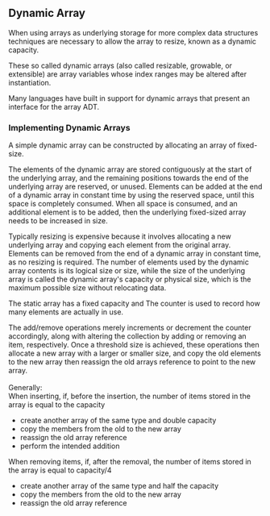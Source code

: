 ## Dynamic Array

When using arrays as underlying storage for more complex data structures techniques are necessary to allow the array to resize, known as a dynamic capacity.

These so called dynamic arrays (also called resizable, growable, or extensible) are array variables whose index ranges may be altered after instantiation.

Many languages have built in support for dynamic arrays that present an interface for the array ADT.


### Implementing Dynamic Arrays

A simple dynamic array can be constructed by allocating an array of fixed-size.

The elements of the dynamic array are stored contiguously at the start of the underlying array, and the remaining positions towards the end of the underlying array are reserved, or unused. Elements can be added at the end of a dynamic array in constant time by using the reserved space, until this space is completely consumed. When all space is consumed, and an additional element is to be added, then the underlying fixed-sized array needs to be increased in size.

Typically resizing is expensive because it involves allocating a new underlying array and copying each element from the original array. Elements can be removed from the end of a dynamic array in constant time, as no resizing is required. The number of elements used by the dynamic array contents is its logical size or size, while the size of the underlying array is called the dynamic array's capacity or physical size, which is the maximum possible size without relocating data.


The static array has a fixed capacity and
The counter is used to record how many elements are actually in use.

The add/remove operations merely increments or decrement the counter accordingly, along with altering the collection by adding or removing an item, respectively. Once a threshold size is achieved, these operations then allocate a new array with a larger or smaller size, and copy the old elements to the new array then reassign the old arrays reference to point to the new array.
<br/><br/>
Generally:<br/>
When inserting, if, before the insertion, the number of items stored in the array is equal to the capacity<br/>
* create another array of the same type and double capacity
* copy the members from the old to the new array
* reassign the old array reference
* perform the intended addition


When removing items, if, after the removal, the number of items stored in the array is equal to capacity/4
* create another array of the same type and half the capacity
* copy the members from the old to the new array
* reassign the old array reference
